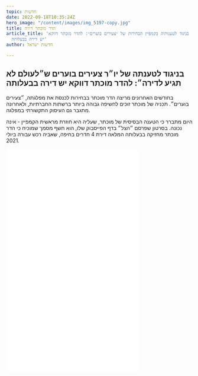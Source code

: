 ```yaml
---
topic: חדשות
date: 2022-09-18T10:35:24Z
hero_image: "/content/images/img_5197-copy.jpg"
title: הדר מוכתר דירה
article_title: 'בניגוד לטענותיה בקמפיין הבחירות של ״צעירים בוערים״: להדר מוכתר דווקא
  יש דירה בבעלותה'
author: חדשות ישראל

---
```

## בניגוד לטענתה של יו״ר צעירים בוערים ש״לעולם לא תגיע לדירה״: להדר מוכתר דווקא יש דירה בבעלותה

בחודשים האחרונים מריצה הדר מוכתר בבחירות לכנסת את מפלגתה, ״צעירים בוערים״. תכניה של מוכתר זוכים לחשיפה גבוהה ביותר ברשתות החברתיות, ולאחרונה מתגבר גם העיסוק התקשורתי במפלגה.

היום מתברר כי הטענה הבסיסית של מוכתר, שעליה היא חוזרת מראשית הקמפיין - אינה נכונה. בסרטון שפרסם ״הצל״ בדף הפייסבוק שלו, הוא חשף מסמך שמוכיח כי הדר מוכתר מחזיקה בבעלותה המלאה דירת 4 חדרים בחיפה, שאביה רכש עבורה ביולי 2021.

<iframe src="[https://www.facebook.com/plugins/video.php?height=476&href=https%3A%2F%2Fwww.facebook.com%2FTheShadow69%2Fvideos%2F411734691091045%2F&show_text=true&width=357&t=0](https://www.facebook.com/plugins/video.php?height=476&href=https%3A%2F%2Fwww.facebook.com%2FTheShadow69%2Fvideos%2F411734691091045%2F&show_text=true&width=357&t=0 "https://www.facebook.com/plugins/video.php?height=476&href=https%3A%2F%2Fwww.facebook.com%2FTheShadow69%2Fvideos%2F411734691091045%2F&show_text=true&width=357&t=0")" width="357" height="600" style="border:none;overflow:hidden" scrolling="no" frameborder="0" allowfullscreen="true" allow="autoplay; clipboard-write; encrypted-media; picture-in-picture; web-share" allowFullScreen="true"></iframe>